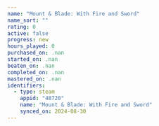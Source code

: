 ```yaml
---
name: "Mount & Blade: With Fire and Sword"
name_sort: ""
rating: 0
active: false
progress: new
hours_played: 0
purchased_on: .nan
started_on: .nan
beaten_on: .nan
completed_on: .nan
mastered_on: .nan
identifiers:
  - type: steam
    appid: "48720"
    name: "Mount & Blade: With Fire and Sword"
    synced_on: 2024-08-30
---
```

